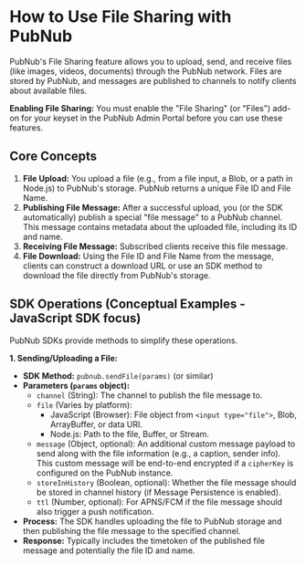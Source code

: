 # How to Use File Sharing with PubNub

PubNub's File Sharing feature allows you to upload, send, and receive files (like images, videos, documents) through the PubNub network. Files are stored by PubNub, and messages are published to channels to notify clients about available files.

**Enabling File Sharing:**
You must enable the "File Sharing" (or "Files") add-on for your keyset in the PubNub Admin Portal before you can use these features.

## Core Concepts

1.  **File Upload:** You upload a file (e.g., from a file input, a Blob, or a path in Node.js) to PubNub's storage. PubNub returns a unique File ID and File Name.
2.  **Publishing File Message:** After a successful upload, you (or the SDK automatically) publish a special "file message" to a PubNub channel. This message contains metadata about the uploaded file, including its ID and name.
3.  **Receiving File Message:** Subscribed clients receive this file message.
4.  **File Download:** Using the File ID and File Name from the message, clients can construct a download URL or use an SDK method to download the file directly from PubNub's storage.

## SDK Operations (Conceptual Examples - JavaScript SDK focus)

PubNub SDKs provide methods to simplify these operations.

**1. Sending/Uploading a File:**
*   **SDK Method:** `pubnub.sendFile(params)` (or similar)
*   **Parameters (`params` object):**
    *   `channel` (String): The channel to publish the file message to.
    *   `file` (Varies by platform):
        *   JavaScript (Browser): File object from `<input type="file">`, Blob, ArrayBuffer, or data URI.
        *   Node.js: Path to the file, Buffer, or Stream.
    *   `message` (Object, optional): An additional custom message payload to send along with the file information (e.g., a caption, sender info). This custom message will be end-to-end encrypted if a `cipherKey` is configured on the PubNub instance.
    *   `storeInHistory` (Boolean, optional): Whether the file message should be stored in channel history (if Message Persistence is enabled).
    *   `ttl` (Number, optional): For APNS/FCM if the file message should also trigger a push notification.
*   **Process:** The SDK handles uploading the file to PubNub storage and then publishing the file message to the specified channel.
*   **Response:** Typically includes the timetoken of the published file message and potentially the file ID and name.

